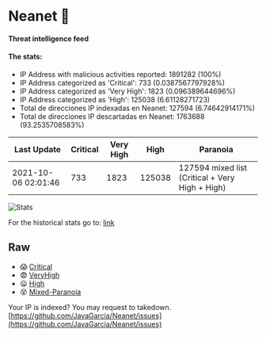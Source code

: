 # Neanet :hocho:
#### Threat intelligence feed
#### The stats:

- IP Address with malicious activities reported: 1891282 (100%)
- IP Address categorized as 'Critical':  733 (0.0387567797928%)
- IP Address categorized as 'Very High':  1823 (0.096389644696%)
- IP Address categorized as 'High':  125038 (6.61128271723)
- Total de direcciones IP indexadas en Neanet:  127594 (6.74642914171%)
- Total de direcciones IP descartadas en Neanet:  1763688 (93.2535708583%)

| Last Update | Critical | Very High | High | Paranoia |
| --- | --- | --- | --- | --- |
| 2021-10-06 02:01:46 | 733 | 1823 | 125038 | 127594 mixed list (Critical + Very High + High)|

![Stats](https://docs.google.com/spreadsheets/d/e/2PACX-1vSnaNMIXVabIpDJjufMlzH7poXnshF3mgd8Is1g9ytUEzVsP5my4Trn8f-xkoLLQ38xpL3HtmUexLo6/pubchart?oid=501124687&format=image)

For the historical stats go to: [link](/stats.csv)
## Raw
- :scream: [Critical](https://raw.githubusercontent.com/JavaGarcia/Neanet/master/blacklists/neanet_critical.txt)
- :fearful: [VeryHigh](https://raw.githubusercontent.com/JavaGarcia/Neanet/master/blacklists/neanet_veryHigh.txtt)
- :frowning: [High](https://raw.githubusercontent.com/JavaGarcia/Neanet/master/blacklists/neanet_high.txt)
- :dizzy_face: [Mixed-Paranoia](https://raw.githubusercontent.com/JavaGarcia/Neanet/master/blacklists/neanet_all.txt)


Your IP is indexed? You may request to takedown. [https://github.com/JavaGarcia/Neanet/issues](https://github.com/JavaGarcia/Neanet/issues)











































































































































































































































































































































































































































































































































































































































































































































































































































































































































































































































































































































































































































































































































































































































































































































































































































































































































































































































































































































































































































































































































































































































































































































































































































































































































































































































































































































































































































































































































































































































































































































































































































































































































































































































































































































































































































































































































































































































































































































































































































































































































































































































































































































































































































































































































































































































































































































































































































































































































































































































































































































































































































































































































































































































































































































































































































































































































































































































































































































































































































































































































































































































































































































































































































































































































































































































































































































































































































































































































































































































































































































































































































































































































































































































































































































































































































































































































































































































































































































































































































































































































































































































































































































































































































































































































































































































































































































































































































































































































































































































































































































































































































































































































































































































































